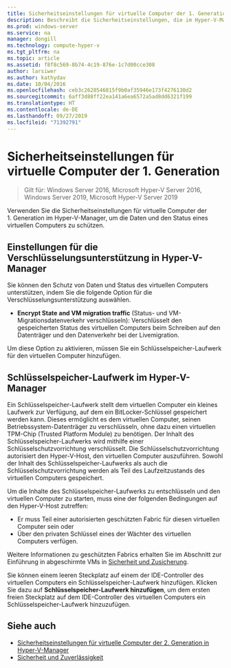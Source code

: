 ```yaml
---
title: Sicherheitseinstellungen für virtuelle Computer der 1. Generation für Hyper-V
description: Beschreibt die Sicherheitseinstellungen, die im Hyper-V-Manager für virtuelle Computer der 1. Generation verfügbar sind
ms.prod: windows-server
ms.service: na
manager: dongill
ms.technology: compute-hyper-v
ms.tgt_pltfrm: na
ms.topic: article
ms.assetid: f8f8c569-8b74-4c19-876e-1c7d00cce308
author: larsiwer
ms.author: kathydav
ms.date: 10/04/2016
ms.openlocfilehash: ceb3c2628546815f9b0af35946e173f4276130d2
ms.sourcegitcommit: 6aff3d88ff22ea141a6ea6572a5ad8dd6321f199
ms.translationtype: HT
ms.contentlocale: de-DE
ms.lasthandoff: 09/27/2019
ms.locfileid: "71392791"
---
```

# <a name="generation-1-virtual-machine-security-settings"></a>Sicherheitseinstellungen für virtuelle Computer der 1. Generation

>Gilt für: Windows Server 2016, Microsoft Hyper-V Server 2016, Windows Server 2019, Microsoft Hyper-V Server 2019

Verwenden Sie die Sicherheitseinstellungen für virtuelle Computer der 1. Generation im Hyper-V-Manager, um die Daten und den Status eines virtuellen Computers zu schützen.

## <a name="encryption-support-settings-in-hyper-v-manager"></a>Einstellungen für die Verschlüsselungsunterstützung in Hyper-V-Manager

Sie können den Schutz von Daten und Status des virtuellen Computers unterstützen, indem Sie die folgende Option für die Verschlüsselungsunterstützung auswählen.

- **Encrypt State and VM migration traffic** (Status- und VM-Migrationsdatenverkehr verschlüsseln): Verschlüsselt den gespeicherten Status des virtuellen Computers beim Schreiben auf den Datenträger und den Datenverkehr bei der Livemigration.

Um diese Option zu aktivieren, müssen Sie ein Schlüsselspeicher-Laufwerk für den virtuellen Computer hinzufügen.

## <a name="key-storage-drive-in-hyper-v-manager"></a>Schlüsselspeicher-Laufwerk im Hyper-V-Manager

Ein Schlüsselspeicher-Laufwerk stellt dem virtuellen Computer ein kleines Laufwerk zur Verfügung, auf dem ein BitLocker-Schlüssel gespeichert werden kann. Dieses ermöglicht es dem virtuellen Computer, seinen Betriebssystem-Datenträger zu verschlüsseln, ohne dazu einen virtuellen TPM-Chip (Trusted Platform Module) zu benötigen. Der Inhalt des Schlüsselspeicher-Laufwerks wird mithilfe einer Schlüsselschutzvorrichtung verschlüsselt. Die Schlüsselschutzvorrichtung autorisiert den Hyper-V-Host, den virtuellen Computer auszuführen. Sowohl der Inhalt des Schlüsselspeicher-Laufwerks als auch die Schlüsselschutzvorrichtung werden als Teil des Laufzeitzustands des virtuellen Computers gespeichert.

Um die Inhalte des Schlüsselspeicher-Laufwerks zu entschlüsseln und den virtuellen Computer zu starten, muss eine der folgenden Bedingungen auf den Hyper-V-Host zutreffen:

- Er muss Teil einer autorisierten geschützten Fabric für diesen virtuellen Computer sein oder
- Über den privaten Schlüssel eines der Wächter des virtuellen Computers verfügen.

Weitere Informationen zu geschützten Fabrics erhalten Sie im Abschnitt zur Einführung in abgeschirmte VMs in [Sicherheit und Zusicherung](../../../security/Security-and-Assurance.md).

Sie können einem leeren Steckplatz auf einem der IDE-Controller des virtuellen Computers ein Schlüsselspeicher-Laufwerk hinzufügen. Klicken Sie dazu auf **Schlüsselspeicher-Laufwerk hinzufügen**, um dem ersten freien Steckplatz auf dem IDE-Controller des virtuellen Computers ein Schlüsselspeicher-Laufwerk hinzuzufügen.

## <a name="see-also"></a>Siehe auch

- [Sicherheitseinstellungen für virtuelle Computer der 2. Generation in Hyper-V-Manager](Generation-2-virtual-machine-security-settings-for-hyper-v.md)
- [Sicherheit und Zuverlässigkeit](../../../security/Security-and-Assurance.md)
